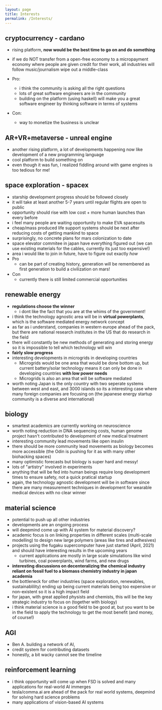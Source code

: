 ```yaml
---
layout: page
title: Interests
permalink: /Interests/
---
```


## cryptocurrency - cardano 
- rising platform, **now would be the best time to go on and do something**
- if we do NOT transfer from a open-free economy to a micropayment economy where people are given credit for their work, all industries will follow music/journalism wipe out a middle-class

- Pro: 
    - i think the community is asking all the right questions
    - lots of great software engineers are in the community 
    - building on the platform (using haskell) will make you a great software engineer by thinking software in terms of systems
- Con: 
    - way to monetize the business is unclear

## AR+VR+metaverse - unreal engine 
- another rising platform, a lot of developments happening now like development of a new programming language 
- cool platform to build something on
- even though it was fun, I realized fiddling around with game engines is too tedious for me!

## space exploration - spacex 
- starship development progress should be followed closely 
- it will take at least another 5-7 years until regular flights are open to public
- opportunity should rise with low cost + more human launches than every before 
- i feel many people are waiting opportunity to make EVA spacesuits
- cheap/mass produced life support systems should be next after reducing costs of getting mankind to space
- surprisingly, no concrete plans for mars colonization to date
- space elevator commitee in japan have everything figured out (we can use existing materials for the cables, currently its just too expensive!)
- area i would like to join in future, have to figure out exactly *how*
- Pro 
    - can be part of creating history, generation will be remembered as first generation to build a civilization on mars! 
- Con
    - currently there is still limited commercial opportunities

## renewable energy 
- **regulations choose the winner**
    - i dont like the fact that you are at the whims of the government!
- i think the technology agnostic area will be in **virtual powerplants**, which is the software mediated energy network concept 
- as far as i understand, companies in western europe  ahead of the pack, but there are national research institutes in the US that do research in the field
- there will constantly be new methods of generating and storing energy so it is impossible to tell which technology will win
- **fairly slow progress** 
- interesting developments in microgrids in developing countries
    - Microgrids would be one area that would be done bottom up, but current battery/solar technology means it can only be done in developing countries **with low power needs**
    - Microgrids is also an area that will be software mediated 
- worth noting Japan is the only country with two seperate systems between west and east, and 3000 islands so its a interesting case where many foreign companies are focusing on (the japanese energy startup community is a diverse and international)

## biology 
- smartest academics are currently working on neuroscience 
- worth noting reduction in DNA sequencing costs, human genome project hasn't contributed to development of new medical treatment
- interesting community lead movements like open insulin 
- there should be more community lead movements as biology becomes more accessible (the Odin is pushing for it as with many other biohacking spaces)
- many optimistic forecasts but biology is super hard and messy!
- lots of "artistry" involved in experiments
- anything that will be fed into human beings require long development times to ensure safety, not a quick pratical startup 
- again, the technology agnostic development will be in software since there are many measurement techniques in development for wearable medical devices with no clear winner

## material science 
- potential to push up all other industries
- developments are an ongoing process 
- will deepmind come up with AI system for material discovery?  
- academic focus is on linking properties in different scales (multi-scale modelling) to design new large polymers (areas like tires and adhesives)
- projects using the fugaku supercomputer have just started (April, 2021) and should have interesting results in the upcoming years
    - current applications are mostly in large scale simulations like wind turbines, coal powerplants, wind farms, and new drugs
- **interesting discussions on decenteralizing the chemical industry reliant on fossil fuel to a biomass chemistry industry in japan academia** 
- the bottleneck for other industries (space exploration, renewables, sustainablility) ending up being current materials being too expensive or non-existent so it is a high impact field 
- for japan, with great applied physists and chemists, this will be the key strategic industry to focus on (together with biology)
- i think material science is a good field to be good at, but you want to be in the field to apply the technology to get the most benefit (and money, of course!) 

## AGI 
- Ben A. building a network of AI, 
- credit system for contributing datasets
- honestly, a bit wacky cannot see the timeline 

## reinforcement learning 
- i think opportunity will come up when FSD is solved and many applications for real-world AI immerges
- tesla/comma.ai are ahead of the pack for real world systems, deepmind for solving hard science problems
- many applications of vision-based AI systems